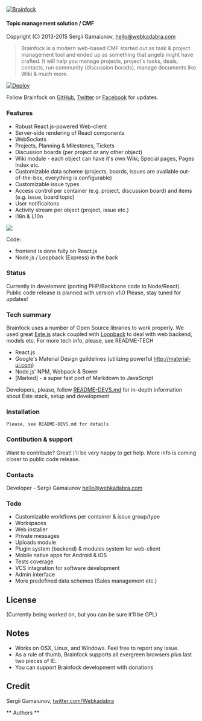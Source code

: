 [![Brainfock](https://brainfock.files.wordpress.com/2014/11/logo_greenhex_trans.png?w=250)](http://brainfock.org)

#### Topic management solution / CMF
Copyright (C) 2013-2015 Sergii Gamaiunov, <hello@webkadabra.com>

> Brainfock is a modern web-based CMF started out as task & project management tool and ended up as something that angels might have crafted. It  will help you manage projects, project's tasks, deals, contacts, run community (discussion borads), manage documents like Wiki & much more.

[![Deploy](https://www.herokucdn.com/deploy/button.png)](https://heroku.com/deploy)

Follow Brainfock on [GitHub](https://github.com/Brainfock/Brainfock), [Twitter](https://twitter.com/brainfockapp) or [Facebook](https://www.facebook.com/Brainfock) for updates.

### Features

- Robust React.js-powered Web-client
- Server-side rendering of React components
- WebSockets
- Projects, Planning & Milestones, Tickets
- Discussion boards (per project or any other object)
- Wiki module - each object can have it's own Wiki; Special pages, Pages Index etc.
- Customizable data scheme (projects, boards, issues are available out-of-the-box, everything is configurable)
- Customizable issue types
- Access control per container (e.g. project, discussion board) and items (e.g. issue, board topic)
- User notificaitons
- Activity stream per object (project, issue etc.)
- I18n & L10n

![](http://i57.tinypic.com/5cjfkh.png)

Code:
- frontend is done fully on React.js
- Node.js / Loopback (Express) in the back


### Status

Currently in develoment (porting PHP/Backbone code to Node/React). Public code release is planned with version v1.0
Please, stay tuned for updates!

### Tech summary

Brainfock uses a number of Open Source libraries to work properly. We used great [Este.js](https://github.com/este/este) stack
coupled with [Loopback](http://loopback.io/) to deal with web backend, models etc. For more tech info, please, see README-TECH

* React.js
* Google's Material Design guildelines (utilizing powerful <http://material-ui.com>)
* Node.js' NPM, Webpack & Bower
* [Marked] - a super fast port of Markdown to JavaScript

Developers, please, follow [README-DEVS.md](/README-DEVS.md) for in-depth information about Este stack, setup and development

### Installation

```
Please, see README-DEVS.md for details
```

### Contibution & support
Want to contribute? Great! I'll be very happy to get help. More info is coming closer to public code release.

### Contacts
Developer - Sergii Gamaiunov <hello@webkadabra.com>

### Todo
- Customizable workflows per container & issue group/type
- Workspaces
- Web installer
- Private messages
- Uploads module
- Plugin system (backend) & modules system for web-client
- Mobile native apps for Android & iOS
- Tests coverage
- VCS integration for software development
- Admin interface
- More predefined data schemes (Sales management etc.)

License
---

(Currently being worked on, but you can be sure it'll be GPL)

## Notes

- Works on OSX, Linux, and Windows. Feel free to report any issue.
- As a rule of thumb, Brainfock supports all evergreen browsers plus last two pieces of IE.
- You can support Brainfock development with donations

## Credit

Sergii Gamaiunov, [twitter.com/Webkadabra](https://twitter.com/Webkadabra)

** Authors **

[sergii gamaiunov]:http://webkadabra.com/